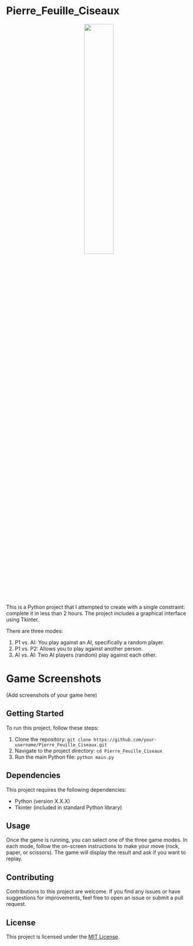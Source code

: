 # Pierre_Feuille_Ciseaux

<p align="center">
<img src="https://github.com/LaCobble/Pierre_Feuille_Ciseaux/assets/71151090/1d87304a-58ea-4917-9bfa-92d0dfb48387" width=40% height=40%>
</p>

This is a Python project that I attempted to create with a single constraint: complete it in less than 2 hours.
The project includes a graphical interface using Tkinter.

There are three modes:

1. P1 vs. AI: You play against an AI, specifically a random player.
2. P1 vs. P2: Allows you to play against another person.
3. AI vs. AI: Two AI players (random) play against each other.

# Game Screenshots
(Add screenshots of your game here)

## Getting Started

To run this project, follow these steps:

1. Clone the repository: `git clone https://github.com/your-username/Pierre_Feuille_Ciseaux.git`
2. Navigate to the project directory: `cd Pierre_Feuille_Ciseaux`
3. Run the main Python file: `python main.py`

## Dependencies

This project requires the following dependencies:

- Python (version X.X.X)
- Tkinter (included in standard Python library)

## Usage

Once the game is running, you can select one of the three game modes. In each mode, follow the on-screen instructions to make your move (rock, paper, or scissors). The game will display the result and ask if you want to replay.

## Contributing

Contributions to this project are welcome. If you find any issues or have suggestions for improvements, feel free to open an issue or submit a pull request.

## License

This project is licensed under the [MIT License](LICENSE).
